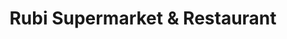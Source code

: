 ---
title: "Rubi Supermarket & Restaurant"
url: /mtito-andei/rubi-supermarket-and-restaurant/
shop: supermarket
---